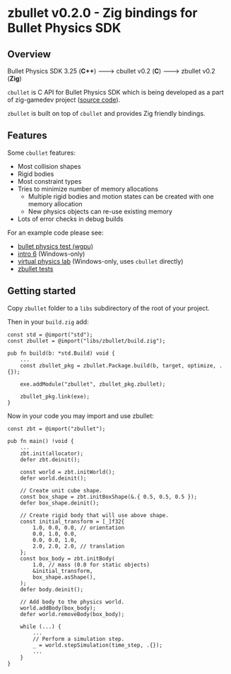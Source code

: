 # zbullet v0.2.0 - Zig bindings for Bullet Physics SDK

## Overview

Bullet Physics SDK 3.25 (**C++**) ---> cbullet v0.2 (**C**) ---> zbullet v0.2 (**Zig**)

`cbullet` is C API for Bullet Physics SDK which is being developed as a part of zig-gamedev project ([source code](https://github.com/michal-z/zig-gamedev/tree/main/libs/zbullet/libs/cbullet)).

`zbullet` is built on top of `cbullet` and provides Zig friendly bindings.

## Features

Some `cbullet` features:
* Most collision shapes
* Rigid bodies
* Most constraint types
* Tries to minimize number of memory allocations
  * Multiple rigid bodies and motion states can be created with one memory allocation
  * New physics objects can re-use existing memory
* Lots of error checks in debug builds

For an example code please see:

* [bullet physics test (wgpu)](https://github.com/michal-z/zig-gamedev/tree/main/samples/bullet_physics_test_wgpu)
* [intro 6](https://github.com/michal-z/zig-gamedev/blob/main/samples/intro/src/intro6.zig) (Windows-only)
* [virtual physics lab](https://github.com/michal-z/zig-gamedev/tree/main/samples/bullet_physics_test) (Windows-only, uses `cbullet` directly)
* [zbullet tests](https://github.com/michal-z/zig-gamedev/blob/main/libs/zbullet/src/zbullet.zig)

## Getting started

Copy `zbullet` folder to a `libs` subdirectory of the root of your project.

Then in your `build.zig` add:

```zig
const std = @import("std");
const zbullet = @import("libs/zbullet/build.zig");

pub fn build(b: *std.Build) void {
    ...
    const zbullet_pkg = zbullet.Package.build(b, target, optimize, .{});

    exe.addModule("zbullet", zbullet_pkg.zbullet);

    zbullet_pkg.link(exe);
}
```

Now in your code you may import and use zbullet:

```zig
const zbt = @import("zbullet");

pub fn main() !void {
    ...
    zbt.init(allocator);
    defer zbt.deinit();

    const world = zbt.initWorld();
    defer world.deinit();

    // Create unit cube shape.
    const box_shape = zbt.initBoxShape(&.{ 0.5, 0.5, 0.5 });
    defer box_shape.deinit();

    // Create rigid body that will use above shape.
    const initial_transform = [_]f32{
        1.0, 0.0, 0.0, // orientation
        0.0, 1.0, 0.0,
        0.0, 0.0, 1.0,
        2.0, 2.0, 2.0, // translation
    };
    const box_body = zbt.initBody(
        1.0, // mass (0.0 for static objects)
        &initial_transform,
        box_shape.asShape(),
    );
    defer body.deinit();

    // Add body to the physics world.
    world.addBody(box_body);
    defer world.removeBody(box_body);

    while (...) {
        ...
        // Perform a simulation step.
        _ = world.stepSimulation(time_step, .{});
        ...
    }
}
```
